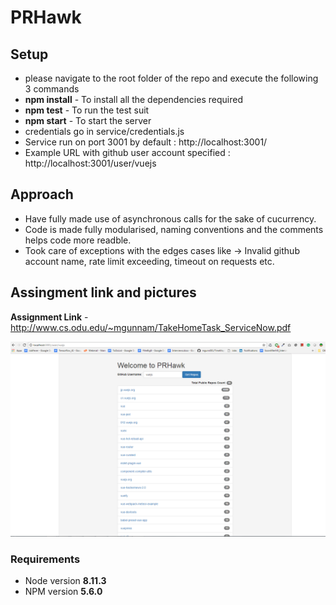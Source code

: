 # PRHawk 

## Setup 
* please navigate to the root folder of the repo and execute the following 3 commands
* **npm install** - To install all the dependencies required
* **npm test** - To run the test suit
* **npm start** - To start the server
* credentials go in service/credentials.js 
* Service run on port 3001 by default : http://localhost:3001/
* Example URL with github user account specified : http://localhost:3001/user/vuejs


## Approach
* Have fully made use of asynchronous calls for the sake of cucurrency.
* Code is made fully modularised, naming conventions and the comments helps code more readble. 
* Took care of exceptions with the edges cases like -> Invalid github account name, rate limit exceeding, timeout on requests etc.

## Assingment link and pictures 
**Assignment Link** -  http://www.cs.odu.edu/~mgunnam/TakeHomeTask_ServiceNow.pdf

![Sample Output](sampleOutput.png)


### Requirements

* Node version **8.11.3**
* NPM version **5.6.0**
